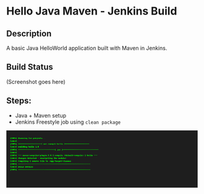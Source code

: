# Hello Java Maven - Jenkins Build

## Description
A basic Java HelloWorld application built with Maven in Jenkins.

## Build Status
(Screenshot goes here)

## Steps:
- Java + Maven setup
- Jenkins Freestyle job using `clean package`

![Build Screenshot](build-success.png)
